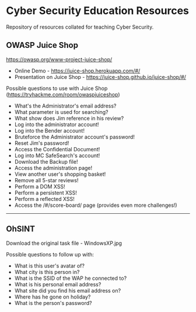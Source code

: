 # Cyber Security Education Resources

Repository of resources collated for teaching Cyber Security.

## OWASP Juice Shop
https://owasp.org/www-project-juice-shop/

* Online Demo - https://juice-shop.herokuapp.com/#/
* Presentation on Juice Shop - https://juice-shop.github.io/juice-shop/#/

Possible questions to use with Juice Shop (https://tryhackme.com/room/owaspjuiceshop)

* What's the Administrator's email address?
* What parameter is used for searching? 
* What show does Jim reference in his review? 
* Log into the administrator account!
* Log into the Bender account!
* Bruteforce the Administrator account's password!
* Reset Jim's password!
* Access the Confidential Document!
* Log into MC SafeSearch's account!
* Download the Backup file!
* Access the administration page!
* View another user's shopping basket!
* Remove all 5-star reviews!
* Perform a DOM XSS!
* Perform a persistent XSS!
* Perform a reflected XSS!
* Access the /#/score-board/ page (provides even more challenges!)

---
## OhSINT

Download the original task file - WindowsXP.jpg

Possible questions to follow up with:

* What is this user's avatar of?
* What city is this person in?
* What is the SSID of the WAP he connected to?
* What is his personal email address?
* What site did you find his email address on?
* Where has he gone on holiday?
* What is the person's password?
